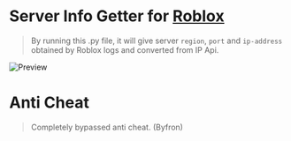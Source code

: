 # Server Info Getter for [Roblox](https://roblox.com/)
> By running this .py file, it will give server `region`, `port` and `ip-address` obtained by Roblox logs and converted from IP Api.

![Preview](https://github.com/mengdeveloper/rbx-server-info/assets/53615275/eedb897d-bfa8-4d5f-bdb4-d392f86e1c00)

# Anti Cheat
> Completely bypassed anti cheat. (Byfron)
